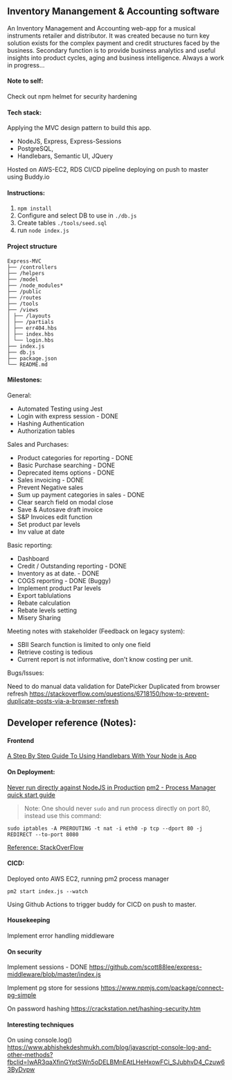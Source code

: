 
## Inventory Manangement & Accounting software
An Inventory Management and Accounting web-app for a musical instruments retailer and distributor. It was created because no turn key solution exists for the complex payment and credit structures faced by the business. Secondary function is to provide business analytics and useful insights into product cycles, aging and business intelligence. Always a work in progress...

#### Note to self:
Check out npm helmet for security hardening

  
#### Tech stack:
Applying the MVC design pattern to build this app.
- NodeJS, Express, Express-Sessions
- PostgreSQL, 
- Handlebars, Semantic UI, JQuery

Hosted on AWS-EC2, RDS
CI/CD pipeline deploying on push to master using Buddy.io

#### Instructions:
1.  `npm install`
2. Configure and select DB to use in `./db.js`
3. Create tables `./tools/seed.sql`
4. run `node index.js`

#### Project structure
```
Express-MVC
├── /controllers
├── /helpers
├── /model
├── /node_modules*
├── /public
├── /routes
├── /tools
├── /views
│ ├── /layouts
│ ├── /partials
│ ├── err404.hbs
│ ├── index.hbs
│ └── login.hbs
├── index.js
├── db.js
├── package.json
└── README.md
```

#### Milestones:
General:
- Automated Testing using Jest
- Login with express session - DONE
- Hashing Authentication
- Authorization tables

Sales and Purchases:
- Product categories for reporting - DONE
- Basic Purchase searching - DONE
- Deprecated items options - DONE
- Sales invoicing - DONE
- Prevent Negative sales
- Sum up payment categories in sales - DONE
- Clear search field on modal close
- Save & Autosave draft invoice
- S&P Invoices edit function
- Set product par levels
- Inv value at date

Basic reporting:
- Dashboard
- Credit / Outstanding reporting - DONE
- Inventory as at date. - DONE
- COGS reporting - DONE (Buggy)
- Implement product Par levels
- Export tablulations
- Rebate calculation
- Rebate levels setting
- Misery Sharing

Meeting notes with stakeholder (Feedback on legacy system):
- SBII Search function is limited to only one field
- Retrieve costing is tedious
- Current report is not informative, don't know costing per unit.

Bugs/Issues:

Need to do manual data validation for DatePicker
Duplicated from browser refresh
https://stackoverflow.com/questions/6718150/how-to-prevent-duplicate-posts-via-a-browser-refresh

  

## Developer reference (Notes):
#### Frontend

[A Step By Step Guide To Using Handlebars With Your Node js App](https://medium.com/@waelyasmina/a-guide-into-using-handlebars-with-your-express-js-application-22b944443b65)

#### On Deployment:
[Never run directly against NodeJS in Production](https://www.freecodecamp.org/news/you-should-never-ever-run-directly-against-node-js-in-production-maybe-7fdfaed51ec6/)
[pm2 - Process Manager quick start guide](https://pm2.keymetrics.io/docs/usage/quick-start/)


> Note: One should never `sudo` and run process directly on port 80, instead use this command:

`sudo iptables -A PREROUTING -t nat -i eth0 -p tcp --dport 80 -j REDIRECT --to-port 8080`

[Reference: StackOverFlow](https://stackoverflow.com/questions/44911171/running-node-app-via-pm2-on-port-80)

#### CICD:

Deployed onto AWS EC2, running pm2 process manager

`pm2 start index.js --watch`

Using Github Actions to trigger buddy for CICD on push to master.


#### Housekeeping

Implement error handling middleware

#### On security

Implement sessions - DONE
https://github.com/scott88lee/express-middleware/blob/master/index.js

Implement pg store for sessions
https://www.npmjs.com/package/connect-pg-simple 

On password hashing
https://crackstation.net/hashing-security.htm

#### Interesting techniques

On using console.log()
https://www.abhishekdeshmukh.com/blog/javascript-console-log-and-other-methods?fbclid=IwAR3qaXfinGYptSWn5oDELBMnEAtLHeHxowFCi_SJubhvD4_Czuw63ByDvpw
